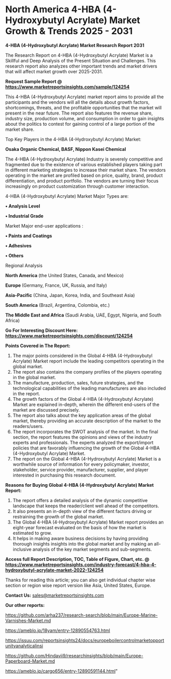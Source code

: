 # North America 4-HBA (4-Hydroxybutyl Acrylate) Market Growth & Trends 2025 - 2031

<strong>4-HBA (4-Hydroxybutyl Acrylate) Market Research Report 2031</strong>

The Research Report on 4-HBA (4-Hydroxybutyl Acrylate) Market is a Skillful and Deep Analysis of the Present Situation and Challenges. This research report also analyzes other important trends and market drivers that will affect market growth over 2025-2031.

<strong>Request Sample Report @ <a href=https://www.marketreportsinsights.com/sample/124254>https://www.marketreportsinsights.com/sample/124254</a></strong>

This 4-HBA (4-Hydroxybutyl Acrylate) market report aims to provide all the participants and the vendors will all the details about growth factors, shortcomings, threats, and the profitable opportunities that the market will present in the near future. The report also features the revenue share, industry size, production volume, and consumption in order to gain insights about the politics to contest for gaining control of a large portion of the market share.

Top Key Players in the 4-HBA (4-Hydroxybutyl Acrylate) Market:

<strong>Osaka Organic Chemical, BASF, Nippon Kasei Chemical</strong>

The 4-HBA (4-Hydroxybutyl Acrylate) Industry is severely competitive and fragmented due to the existence of various established players taking part in different marketing strategies to increase their market share. The vendors operating in the market are profiled based on price, quality, brand, product differentiation, and product portfolio. The vendors are turning their focus increasingly on product customization through customer interaction.

4-HBA (4-Hydroxybutyl Acrylate) Market Major Types are:

<strong>• Analysis Level

• Industrial Grade</strong>

Market Major end-user applications :

<strong>• Paints and Coatings

• Adhesives

• Others</strong>

Regional Analysis

</u><strong><b>North America</b></strong> (the United States, Canada, and Mexico)

<strong><b>Europe </b></strong>(Germany, France, UK, Russia, and Italy)

<strong><b>Asia-Pacific</b></strong> (China, Japan, Korea, India, and Southeast Asia)

<strong><b>South America</b></strong> (Brazil, Argentina, Colombia, etc.)

<strong><b>The Middle East and Africa</b></strong> (Saudi Arabia, UAE, Egypt, Nigeria, and South Africa)

<strong>Go For Interesting Discount Here: <a href=https://www.marketreportsinsights.com/discount/124254>https://www.marketreportsinsights.com/discount/124254</a></strong>

<strong>Points Covered in The Report:</strong>
<ol>
  <li>The major points considered in the Global 4-HBA (4-Hydroxybutyl Acrylate) Market report include the leading competitors operating in the global market.</li>
  <li>The report also contains the company profiles of the players operating in the global market.</li>
  <li>The manufacture, production, sales, future strategies, and the technological capabilities of the leading manufacturers are also included in the report.</li>
  <li>The growth factors of the Global 4-HBA (4-Hydroxybutyl Acrylate) Market are explained in-depth, wherein the different end-users of the market are discussed precisely.</li>
  <li>The report also talks about the key application areas of the global market, thereby providing an accurate description of the market to the readers/users.</li>
  <li>The report incorporates the SWOT analysis of the market. In the final section, the report features the opinions and views of the industry experts and professionals. The experts analyzed the export/import policies that are favorably influencing the growth of the Global 4-HBA (4-Hydroxybutyl Acrylate) Market.</li>
  <li>The report on the Global 4-HBA (4-Hydroxybutyl Acrylate) Market is a worthwhile source of information for every policymaker, investor, stakeholder, service provider, manufacturer, supplier, and player interested in purchasing this research document.</li>
</ol>
<strong>Reasons for Buying Global 4-HBA (4-Hydroxybutyl Acrylate) Market Report:</strong>

<ol>
  <li>The report offers a detailed analysis of the dynamic competitive landscape that keeps the reader/client well ahead of the competitors.</li>
  <li>It also presents an in-depth view of the different factors driving or restraining the growth of the global market.</li>
  <li>The Global 4-HBA (4-Hydroxybutyl Acrylate) Market report provides an eight-year forecast evaluated on the basis of how the market is estimated to grow.</li>
  <li>It helps in making aware business decisions by having providing thorough insights insights into the global market and by making an all-inclusive analysis of the key market segments and sub-segments.</li>
</ol>
<strong>Access full Report Description, TOC, Table of Figure, Chart, etc. @ <a href=https://www.marketreportsinsights.com/industry-forecast/4-hba-4-hydroxybutyl-acrylate-market-2022-124254>https://www.marketreportsinsights.com/industry-forecast/4-hba-4-hydroxybutyl-acrylate-market-2022-124254</a></strong>


Thanks for reading this article; you can also get individual chapter wise section or region wise report version like Asia, United States, Europe.

<strong>Contact Us:</strong>
sales@marketreportsinsights.com

<strong>Our other reports:</strong>

<a href=https://github.com/arha237/research-search/blob/main/Europe-Marine-Varnishes-Market.md>https://github.com/arha237/research-search/blob/main/Europe-Marine-Varnishes-Market.md</a>

<a href=https://ameblo.jp/18yam/entry-12890554763.html>https://ameblo.jp/18yam/entry-12890554763.html</a>

<a href=https://issuu.com/reportsinsights24/docs/europeboilercontrolmarketopportunityanalyticalinsi>https://issuu.com/reportsinsights24/docs/europeboilercontrolmarketopportunityanalyticalinsi</a>

<a href=https://github.com/Hindavii9/researchinsights/blob/main/Europe-Paperboard-Market.md>https://github.com/Hindavii9/researchinsights/blob/main/Europe-Paperboard-Market.md</a>

<a href=https://ameblo.jp/cargo656/entry-12890591144.html>https://ameblo.jp/cargo656/entry-12890591144.html</a>"

